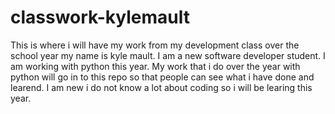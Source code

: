 # classwork-kylemault
This is where i will have my work from my development class over the school year
my name is kyle mault. I am a new software developer student. I am working with python this year. My work that i do over the year with python will go in to this repo so that people can see what i have done and learend. I am new i do not know a lot about coding so i will be learing this year.
